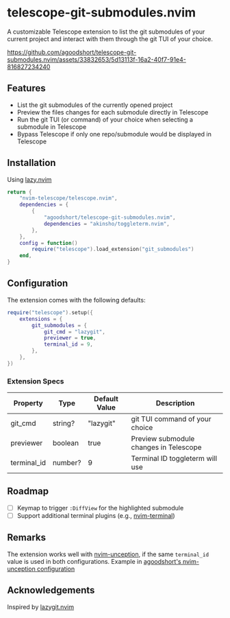 # telescope-git-submodules.nvim

A customizable Telescope extension to list the git submodules of your current project and interact with them through the git TUI of your choice.

<https://github.com/agoodshort/telescope-git-submodules.nvim/assets/33832653/5d13113f-16a2-40f7-91e4-816827234240>

## Features

- List the git submodules of the currently opened project
- Preview the files changes for each submodule directly in Telescope
- Run the git TUI (or command) of your choice when selecting a submodule in Telescope
- Bypass Telescope if only one repo/submodule would be displayed in Telescope

## Installation

Using [lazy.nvim](https://github.com/folke/lazy.nvim)

```lua
return {
	"nvim-telescope/telescope.nvim",
	dependencies = {
		{
			"agoodshort/telescope-git-submodules.nvim",
			dependencies = "akinsho/toggleterm.nvim",
		},
	},
	config = function()
		require("telescope").load_extension("git_submodules")
	end,
}
```

## Configuration

The extension comes with the following defaults:

```lua
require("telescope").setup({
	extensions = {
		git_submodules = {
			git_cmd = "lazygit",
			previewer = true,
			terminal_id = 9,
		},
	},
})
```

### Extension Specs

| Property    | Type    | Default Value | Description                               |
|-------------|---------|---------------|-------------------------------------------|
| git_cmd     | string? | "lazygit"     | git TUI command of your choice            |
| previewer   | boolean | true          | Preview submodule changes in Telescope    |
| terminal_id | number? | 9             | Terminal ID toggleterm will use           |

## Roadmap

- [ ] Keymap to trigger `:DiffView` for the highlighted submodule
- [ ] Support additional terminal plugins (e.g., [nvim-terminal](https://github.com/s1n7ax/nvim-terminal))

## Remarks

The extension works well with [nvim-unception](https://github.com/samjwill/nvim-unception), if the same `terminal_id` value is used in both configurations. Example in [agoodshort's nvim-unception configuration](https://github.com/agoodshort/nvim/blob/e9e89782e124e3c666097edeb0603317b8e72320/lua/agoodshort/plugins/terminal/nvim-unception.lua#L11)

## Acknowledgements

Inspired by [lazygit.nvim](https://github.com/kdheepak/lazygit.nvim)
